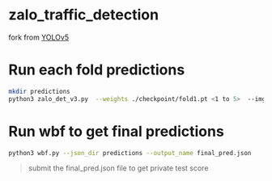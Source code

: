 # zalo_traffic_detection

fork from [YOLOv5](https://github.com/ultralytics/yolov5/releases/tag/v3.1)

# Run each fold predictions
```bash
mkdir predictions
python3 zalo_det_v3.py  --weights ./checkpoint/fold1.pt <1 to 5>  --img-size 640 --conf-thres 0.3 --iou-thres 0.1 --device 0 --stride_w 84 --stride_h 84 --input_w 384 --input_h 384 --root_dir <path to private test images ./private_test/images> --json_dir predictions/fold1.json <test_fold<1 to 5>.json>
```
# Run wbf to get final predictions
```bash
python3 wbf.py --json_dir predictions --output_name final_pred.json
```
> submit the final_pred.json file to get private test score
